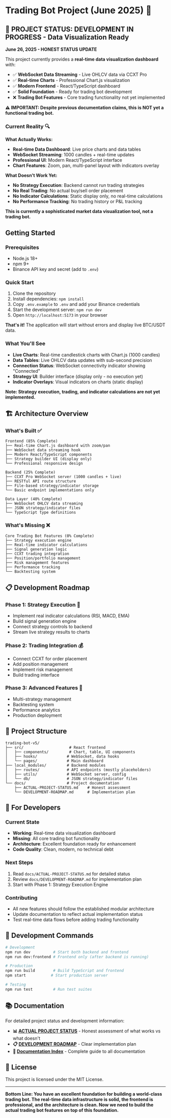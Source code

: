 # Trading Bot Project (June 2025) 🚧

## 🚨 **PROJECT STATUS: DEVELOPMENT IN PROGRESS - Data Visualization Ready**

**June 26, 2025 - HONEST STATUS UPDATE**

This project currently provides a **real-time data visualization dashboard** with:

- ✅ **WebSocket Data Streaming** - Live OHLCV data via CCXT Pro
- ✅ **Real-time Charts** - Professional Chart.js visualization  
- ✅ **Modern Frontend** - React/TypeScript dashboard
- ✅ **Solid Foundation** - Ready for trading bot development
- ❌ **Trading Bot Features** - Core trading functionality not yet implemented

**⚠️ IMPORTANT: Despite previous documentation claims, this is NOT yet a functional trading bot.**

### **Current Reality** 🔍

**What Actually Works:**
- **Real-time Data Dashboard**: Live price charts and data tables
- **WebSocket Streaming**: 1000 candles + real-time updates
- **Professional UI**: Modern React/TypeScript interface
- **Chart Features**: Zoom, pan, multi-panel layout with indicators overlay

**What Doesn't Work Yet:**
- **No Strategy Execution**: Backend cannot run trading strategies
- **No Real Trading**: No actual buy/sell order placement
- **No Indicator Calculations**: Static display only, no real-time calculations
- **No Performance Tracking**: No trading history or P&L tracking

**This is currently a sophisticated market data visualization tool, not a trading bot.**

## Getting Started

### Prerequisites

- Node.js 18+
- npm 9+
- Binance API key and secret (add to `.env`)

### Quick Start

1. Clone the repository
2. Install dependencies: `npm install`
3. Copy `.env.example` to `.env` and add your Binance credentials
4. Start the development server: `npm run dev`
5. Open `http://localhost:5173` in your browser

**That's it!** The application will start without errors and display live BTC/USDT data.

### **What You'll See**

- **Live Charts**: Real-time candlestick charts with Chart.js (1000 candles)
- **Data Tables**: Live OHLCV data updates with sub-second precision
- **Connection Status**: WebSocket connectivity indicator showing "Connected"
- **Strategy UI**: Builder interface (display only - no execution yet)
- **Indicator Overlays**: Visual indicators on charts (static display)

**Note: Strategy execution, trading, and indicator calculations are not yet implemented.**

## 🏗️ **Architecture Overview**

### **What's Built** ✅
```
Frontend (85% Complete)
├── Real-time Chart.js dashboard with zoom/pan
├── WebSocket data streaming hook
├── Modern React/TypeScript components
├── Strategy builder UI (display only)
└── Professional responsive design

Backend (25% Complete)  
├── CCXT Pro WebSocket server (1000 candles + live)
├── RESTful API route structure
├── File-based strategy/indicator storage
└── Basic endpoint implementations only

Data Layer (40% Complete)
├── WebSocket OHLCV data streaming
├── JSON strategy/indicator files
└── TypeScript type definitions
```

### **What's Missing** ❌
```
Core Trading Bot Features (0% Complete)
├── Strategy execution engine
├── Real-time indicator calculations  
├── Signal generation logic
├── CCXT trading integration
├── Position/portfolio management
├── Risk management features
├── Performance tracking
└── Backtesting system
```

## 📋 **Development Roadmap**

### **Phase 1: Strategy Execution** 🎯
- Implement real indicator calculations (RSI, MACD, EMA)
- Build signal generation engine
- Connect strategy controls to backend
- Stream live strategy results to charts

### **Phase 2: Trading Integration** 💰  
- Connect CCXT for order placement
- Add position management
- Implement risk management
- Build trading interface

### **Phase 3: Advanced Features** 🚀
- Multi-strategy management
- Backtesting system
- Performance analytics
- Production deployment

## 📁 **Project Structure**

```
trading-bot-v5/
├── src/                    # React frontend
│   ├── components/         # Chart, table, UI components
│   ├── hooks/             # WebSocket, data hooks
│   └── pages/             # Main dashboard
├── local_modules/         # Backend modules
│   ├── routes/            # API endpoints (mostly placeholders)
│   ├── utils/             # WebSocket server, config
│   └── db/                # JSON strategy/indicator files
└── docs/                  # Project documentation
    ├── ACTUAL-PROJECT-STATUS.md    # Honest assessment
    └── DEVELOPMENT-ROADMAP.md      # Implementation plan
```

## 🔧 **For Developers**

### **Current State**
- **Working**: Real-time data visualization dashboard
- **Missing**: All core trading bot functionality
- **Architecture**: Excellent foundation ready for enhancement
- **Code Quality**: Clean, modern, no technical debt

### **Next Steps**
1. Read `docs/ACTUAL-PROJECT-STATUS.md` for detailed status
2. Review `docs/DEVELOPMENT-ROADMAP.md` for implementation plan
3. Start with Phase 1: Strategy Execution Engine

### **Contributing**
- All new features should follow the established modular architecture
- Update documentation to reflect actual implementation status
- Test real-time data flows before adding trading functionality

## 🔧 **Development Commands**

```bash
# Development
npm run dev          # Start both backend and frontend
npm run dev:frontend # Frontend only (after backend is running)

# Production
npm run build        # Build TypeScript and frontend
npm start           # Start production server

# Testing
npm run test         # Run test suites
```

## 📚 Documentation

For detailed project status and development information:

- **📊 [ACTUAL PROJECT STATUS](docs/ACTUAL-PROJECT-STATUS.md)** - Honest assessment of what works vs what doesn't
- **📋 [DEVELOPMENT ROADMAP](docs/DEVELOPMENT-ROADMAP.md)** - Clear implementation plan
- **📁 [Documentation Index](docs/DOCUMENTATION-INDEX.md)** - Complete guide to all documentation

## 📄 **License**

This project is licensed under the MIT License.

---

**Bottom Line: You have an excellent foundation for building a world-class trading bot. The real-time data infrastructure is solid, the frontend is professional, and the architecture is clean. Now we need to build the actual trading bot features on top of this foundation.**
